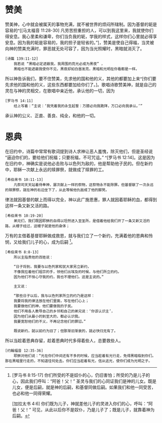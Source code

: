 # 赞美

赞美神，心中就会被属天的事物充满，就不被世界的烦闷所辖制。因为基督的轭是容易的^[[马太福音 11:28-30] 凡劳苦担重担的人，可以到我这里来，我就使你们得安息。我心里柔和谦卑，你们当负我的轭，学我的样式，这样你们心里就必得享安息。因为我的轭是容易的，我的担子是轻省的。”]，赞美是使自己得福，当灵被向神的赞美充满时，罪恶就无处可容了，因为当光照耀时，黑暗就消灭了。

    [诗篇 139:11-12]
        我若说 “黑暗必定遮蔽我，我周围的亮光必成为黑夜” ，
        黑暗也不能遮蔽我使你不见，黑夜却如白昼发亮，黑暗和光明在你看都是一样。

所以神告诉我们，要不住赞美，先求他的国和他的义，其他的都要加上来^[你们要先求他的国和他的义，这些东西都要加给你们了。]。歌唱诗歌赞美神，就是自己的灵在与神的灵相交，在歌唱中亲近他，承认他的一切，因为

    [罗马书 14:11]
        经上写着：“主说：‘我凭着我的永生起誓：万膝必向我跪拜，万口必向我承认。’”

承认神的公义、正直、善良、纯全，和他的一切。

# 恩典

在旧约中，诗篇中常常有歌词提到诗人求神让恶人羞愧，除灭他们，但是圣经说 “逼迫你们的，要给他们祝福；只要祝福，不可咒诅。” ^[罗马书 12:14]。这是因为在旧约中，神确实是说他必击败与以色列为敌的，他是帮助他子民的。但在新约中，耶稣一次献上永远的赎罪祭，就做成了赎罪的工。

    [希伯来书 10:11-13]
        凡祭司天天站着侍奉神，屡次献上一样的祭物，这祭物永不能除罪。但基督献了一次永远的赎罪祭，就在神的右边坐下了，从此等候他仇敌成了他的脚凳。

律法就因基督的献上而得以完全，神以此广施恩惠，罪人就因着耶稣的血，都得到这样一条又新又活的路。

    [希伯来书 10:19-20]
        弟兄们，我们既因耶稣的血得以坦然进入至圣所，是借着他给我们开了一条又新又活的路，从幔子经过，这幔子就是他的身体；

万有的主借着基督耶稣做成救恩，就与我们立了一个新约，充满着他的恩典和怜悯，又给我们儿子的心，成为后嗣 [^1]。

    [希伯来书 8:8-13]
        所以主指责他的百姓说：
        
        “日子将到，我要与以色列家和犹大家另立新约，
        不像我拉着他们祖宗的手，领他们出埃及的时候，与他们所立的约。
        因为他们不恒心守我的约，我也不理他们。这是主说的。”

        主又说：
        
        “那些日子以后，我与以色列家所立的约乃是这样：
        我要将我的律法放在他们里面，写在他们心上；
        我要做他们的神，他们要做我的子民。
        他们不用各人教导自己的乡邻和自己的弟兄说：‘你该认识主’，
        因为他们从最小的到至大的，都必认识我。
        我要宽恕他们的不义，不再记念他们的罪愆。”
        
        既说新约，就以前约为旧了；但那渐旧渐衰的，就必快归无有了。

所以当趁着恩典存留，趁着恩典时代多得着些人，总要救些人。

    [约翰福音 12:35-36]
        耶稣对他们说：“光在你们中间还有不多的时候，应当趁着有光行走，免得黑暗临到你们。那在黑暗里行走的，不知道往何处去。你们应当趁着有光，信从这光，使你们成为光明之子。

<!--
赞美神 ->被美好的事物充满 - 神在生命中掌权 先求他的国和他的义 赞美就不会有空给罪恶 赞美是让自己的福 诗歌就是灵与神的灵交流

上行之诗 耶路撒冷在山上

诗篇里有很多咒诅 耶稣在新约里完全了律法 对罪人有恩典 恩典时代
-->

[^1]: [罗马书 8:15-17] 你们所受的不是奴仆的心，仍旧害怕；所受的乃是儿子的心，因此我们呼叫：“阿爸！父！” 圣灵与我们的心同证我们是神的儿女。既是儿女，便是后嗣，就是神的后嗣，和基督同做后嗣。如果我们和他一同受苦，也必和他一同得荣耀。

    [加拉太书 4:6] 你们既为儿子，神就差他儿子的灵进入你们的心，呼叫：“阿爸！父！” 可见，从此以后你不是奴仆，乃是儿子了；既是儿子，就靠着神为后嗣。
